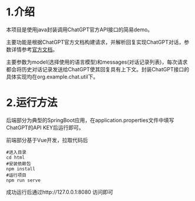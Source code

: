 # 1.介绍

本项目是使用java封装调用ChatGPT官方API接口的简易demo。

主要功能是根据ChatGPT官方文档构建请求，并解析回复实现ChatGPT对话，参数详情参考<a href="https://platform.openai.com/docs/api-reference/chat/create">官方文档</a>。

主要参数为model(选择使用的语言模型)和messages(对话记录列表)，每次请求都会将历史对话记录发送给ChatGPT使其回复具有上下文。封装ChatGPT接口的具体实现均在org.example.chat.util下。

# 2.运行方法

后端部分为典型的SpringBoot应用，在application.properties文件中填写ChatGPT的API KEY后运行即可。

前端部分基于Vue开发，拉取代码后

```shell
#进入目录
cd html
#安装依赖包
npm install
#运行项目
npm run serve
```

成功运行后通过http://127.0.0.1:8080 访问即可